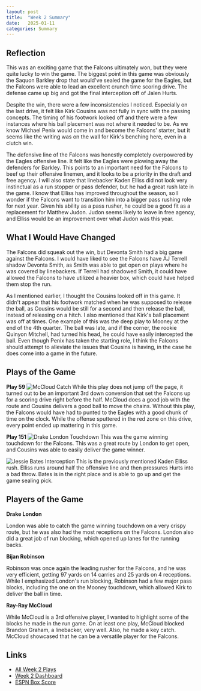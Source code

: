 ```yaml
---
layout: post
title:  "Week 2 Summary"
date:   2025-01-11
categories: Summary
---
```


## Reflection
This was an exciting game that the Falcons ultimately won, but they were quite lucky to win the game. The biggest point in this game was obviously the Saquon Barkley drop that would've sealed the game for the Eagles, but the Falcons were able to lead an excellent crunch time scoring drive. The defense came up big and got the final interception off of Jalen Hurts.

Despite the win, there were a few inconsistencies I noticed. Especially on the last drive, it felt like Kirk Cousins was not fully in sync with the passing concepts. The timing of his footwork looked off and there were a few instances where his ball placement was not where it needed to be. As we know Michael Penix would come in and become the Falcons' starter, but it seems like the writing was on the wall for Kirk's benching here, even in a clutch win.

The defensive line of the Falcons was honestly completely overpowered by the Eagles offensive line. It felt like the Eagles were plowing away the defenders for Barkley. This points to an important need for the Falcons to beef up their offensive linemen, and it looks to be a priority in the draft and free agency. I will also state that linebacker Kaden Elliss did not look very instinctual as a run stopper or pass defender, but he had a great rush late in the game. I know that Elliss has improved throughout the season, so I wonder if the Falcons want to transition him into a bigger pass rushing role for next year. Given his ability as a pass rusher, he could be a good fit as a replacement for Matthew Judon. Judon seems likely to leave in free agency, and Elliss would be an improvement over what Judon was this year.

## What I Would Have Changed

The Falcons did squeak out the win, but Devonta Smith had a big game against the Falcons. I would have liked to see the Falcons have AJ Terrell shadow Devonta Smith, as Smith was able to get open on plays where he was covered by linebackers. If Terrell had shadowed Smith, it could have allowed the Falcons to have utilized a heavier box, which could have helped them stop the run.

As I mentioned earlier, I thought the Cousins looked off in this game. It didn't appear that his footwork matched when he was supposed to release the ball, as Cousins would be still for a second and then release the ball, instead of releasing on a hitch. I also mentioned that Kirk's ball placement was off at times. One example of this was the deep play to Mooney at the end of the 4th quarter. The ball was late, and if the corner, the rookie Quinyon Mitchell, had turned his head, he could have easily intercepted the ball. Even though Penix has taken the starting role, I think the Falcons should attempt to alleviate the issues that Cousins is having, in the case he does come into a game in the future.


## Plays of the Game

**Play 59**
![McCloud Catch](https://media.githubusercontent.com/media/arnavk377/hookedonfalconsplays/refs/heads/main/gameshots/week2/play59.png)
While this play does not jump off the page, it turned out to be an important 3rd down conversion that set the Falcons up for a scoring drive right before the half. McCloud does a good job with the route and Cousins delivers a good ball to move the chains. Without this play, the Falcons would have had to punted to the Eagles with a good chunk of time on the clock. While the offense sputtered in the red zone on this drive, every point ended up mattering in this game.

**Play 151**
![Drake London Touchdown](https://media.githubusercontent.com/media/arnavk377/hookedonfalconsplays/refs/heads/main/gameshots/week2/play151.png)
This was the game winning touchdown for the Falcons. This was a great route by London to get open, and Cousins was able to easily deliver the game winner.

![Jessie Bates Interception](https://media.githubusercontent.com/media/arnavk377/hookedonfalconsplays/refs/heads/main/gameshots/week2/play155.png)
This is the previously mentioned Kaden Elliss rush. Elliss runs around half the offensive line and then pressures Hurts into a bad throw. Bates is in the right place and is able to go up and get the game sealing pick.

## Players of the Game

**Drake London**

London was able to catch the game winning touchdown on a very crispy route, but he was also had the most receptions on the Falcons. London also did a great job of run blocking, which opened up lanes for the running backs.

**Bijan Robinson**

Robinson was once again the leading rusher for the Falcons, and he was very efficient, getting 97 yards on 14 carries and 25 yards on 4 receptions. While I emphasized London's run blocking, Robinson had a few major pass blocks, including the one on the Mooney touchdown, which allowed Kirk to deliver the ball in time.

**Ray-Ray McCloud**

While McCloud is a 3rd offensive player, I wanted to highlight some of the blocks he made in the run game. On at least one play, McCloud blocked Brandon Graham, a linebacker, very well. Also, he made a key catch. McCloud showcased that he can be a versatile player for the Falcons.

## Links
- [All Week 2 Plays](https://arnavk377.github.io/hookedonfalcons/film/2024/12/18/week2.html)
- [Week 2 Dashboard](https://public.tableau.com/app/profile/arnav.kanekar/viz/Week2Book_17366574511000/YardsperFormationPersonnel)
- [ESPN Box Score](https://www.espn.com/nfl/boxscore/_/gameId/401671691)